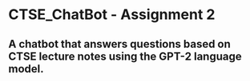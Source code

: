 # CTSE_ChatBot - Assignment 2
## A chatbot that answers questions based on CTSE lecture notes using the GPT-2 language model.

